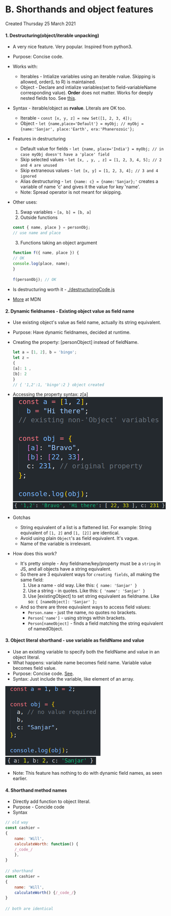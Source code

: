 # B. Shorthands and object features
Created Thursday 25 March 2021

#### 1. Destructuring(object/iterable unpacking)
- A very nice feature. Very popular. Inspired from python3.
- Purpose: Concise code.
- Works with:
  - Iterables - Intialize variables using an iterable rvalue. Skipping is allowed, order(L to R) is maintained.
  - Object - Declare and intialize variables(set to field-variableName corresponding value). **Order** does not matter. Works for deeply nested fields too. See [this](https://www.w3schools.com/react/tryit.asp?filename=tryreact_es6_destructuring_object2).
- Syntax - iterable/object as **rvalue**. Literals are OK too.
  - Iterable - `const [x, y, z] = new Set([1, 2, 3, 4]);`
  - Object - `let {name,place='Default'} = myObj; // myObj = {name:'Sanjar', place:'Earth', era:'Phanerozoic'};`
- Features in destructuring
  - Default value for fields - `let {name, place='India'} = myObj; // in case myObj doesn't have a 'place' field`
  - Skip selected values - `let [x, , y, , z] = [1, 2, 3, 4, 5]; // 2 and 4 are unused`
  - Skip extraneous values - `let [x, y] = [1, 2, 3, 4]; // 3 and 4 ignored`
  - Alias destructuring - `let {name: c} = {name:'Sanjar};'` creates a variable of name 'c' and gives it the value for key 'name'.
  - Note: Spread operator is not meant for skipping.
- Other uses:
  1.  Swap variables - `[a, b] = [b, a]`
  2.  Outside functions
	```js
	const { name, place } = personObj;
	// use name and place
	```
  3. Functions taking an object argument
	```js
	function f({ name, place }) {
	// OK
	console.log(place, name);
	}
	
	f(personObj); // OK
	```

- Is destructuring worth it - [./destructuringCode.js](destructuringCode.js)
- [More](https://developer.mozilla.org/en-US/docs/Web/JavaScript/Reference/Operators/Destructuring_assignment#Ignoring_some_returned_values) at MDN
#### 2. Dynamic fieldnames - Existing object value as field name

- Use existing object's value as field name, actually its string equivalent.
- Purpose: Have dynamic fieldnames, decided at runtime.
- Creating the property: \[personObject] instead of fieldName.
	```js
	let a = [1, 2], b = 'bingo';
	let z =
	{
	[a]: 1 ,
	[b]: 2
	}
	// { '1,2':1, 'bingo':2 } object created
	```
- Accessing the property syntax: z\[a]
	![](/assets/B_Shorthands_and_object_features-image-1.png)
	![](/assets/B_Shorthands_and_object_features-image-2.png)

- Gotchas
  - String equivalent of a list is a flattened list. For example: String equivalent of `[1, 2]` and `[1, [2]]` are identical.
  - Avoid using plain `Object`'s as field equivalent. It's vague.
  - Name of the variable is irrelevant.
- How does this work?
  - It's pretty simple - Any fieldname/key/property must be a `string` in JS, and all objects have a string equivalent.
  - So there are 3 equivalent ways for `creating fields`, all making the same field:
    1. Use a name - old way. Like this: `{ name: 'Sanjar' }`
    2. Use a string - in quotes. Like this: `{ 'name': 'Sanjar' }`
    3. Use \[existingObject] to set string equivalent as fieldname. Like so: `{ [nameObject]: 'Sanjar' };`
  - And so there are three equivalent ways to access field values:
    - `Person.name` - just the name, no quotes no brackets.
    - `Person['name']` - using strings within brackets.
    - `Person[nameObject]` - finds a field matching the string equivalent of namedObject.

#### 3. Object literal shorthand - use variable as fieldName and value
- Use an existing variable to specify both the fieldName and value in an object literal.
- What happens: variable name becomes field name. Variable value becomes field value.
- Purpose: Concise code. [See](https://www.youtube.com/watch?v=HF0PN1vHsSY).
- Syntax: Just include the variable, like element of an array.

![](/assets/B_Shorthands_and_object_features-image-3.png)
![](/assets/B_Shorthands_and_object_features-image-4.png)

- Note: This feature has nothing to do with dynamic field names, as seen earlier.

#### 4. Shorthand method names
- Directly add function to object literal.
- Purpose - Concide code
- Syntax

```js
// old way
const cashier = 
{
	name: 'Will',
	calculateWorth: function() {
	/_code_/
	},
}

// shorthand
const cashier = 
{
	name: 'Will',
	calculateWorth() {/_code_/}
}

// both are identical
```
